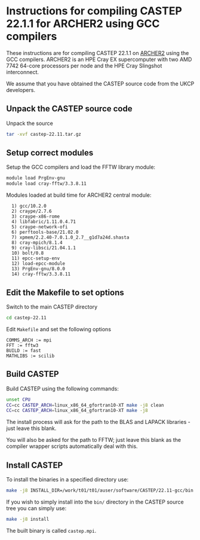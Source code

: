 Instructions for compiling CASTEP 22.1.1 for ARCHER2 using GCC compilers
=========================================================================

These instructions are for compiling CASTEP 22.1.1 on [ARCHER2](https://www.archer2.ac.uk)
using the GCC compilers. ARCHER2 is an HPE Cray EX supercomputer with two AMD 7742 64-core
processors per node and the HPE Cray Slingshot interconnect.

We assume that you have obtained the CASTEP source code from the UKCP developers.

Unpack the CASTEP source code
-----------------------------

Unpack the source

```bash
tar -xvf castep-22.11.tar.gz 
```

Setup correct modules
---------------------

Setup the GCC compilers and load the FFTW library module:

```bash
module load PrgEnv-gnu
module load cray-fftw/3.3.8.11
```

Modules loaded at build time for ARCHER2 central module:

```
  1) gcc/10.2.0
  2) craype/2.7.6                                            
  3) craype-x86-rome
  4) libfabric/1.11.0.4.71
  5) craype-network-ofi
  6) perftools-base/21.02.0 
  7) xpmem/2.2.40-7.0.1.0_2.7__g1d7a24d.shasta
  8) cray-mpich/8.1.4
  9) cray-libsci/21.04.1.1
  10) bolt/0.8
  11) epcc-setup-env
  12) load-epcc-module
  13) PrgEnv-gnu/8.0.0
  14) cray-fftw/3.3.8.11
```

Edit the Makefile to set options
--------------------------------

Switch to the main CASTEP directory

```bash
cd castep-22.11
```

Edit `Makefile` and set the following options

```
COMMS_ARCH := mpi
FFT := fftw3
BUILD := fast
MATHLIBS := scilib
```

Build CASTEP
------------

Build CASTEP using the following commands:

```bash
unset CPU
CC=cc CASTEP_ARCH=linux_x86_64_gfortran10-XT make -j8 clean
CC=cc CASTEP_ARCH=linux_x86_64_gfortran10-XT make -j8
```

The install process will ask for the path to the BLAS and LAPACK libraries - just
leave this blank.

You will also be asked for the path to FFTW; just leave this blank as the compiler 
wrapper scripts automatically deal with this.

Install CASTEP
--------------

To install the binaries in a specified directory use:

```bash
make -j8 INSTALL_DIR=/work/t01/t01/auser/software/CASTEP/22.11-gcc/bin install
```

If you wish to simply install into the `bin/` directory in the CASTEP source
tree you can simply use:

```bash
make -j8 install
```

The built binary is called `castep.mpi`.

